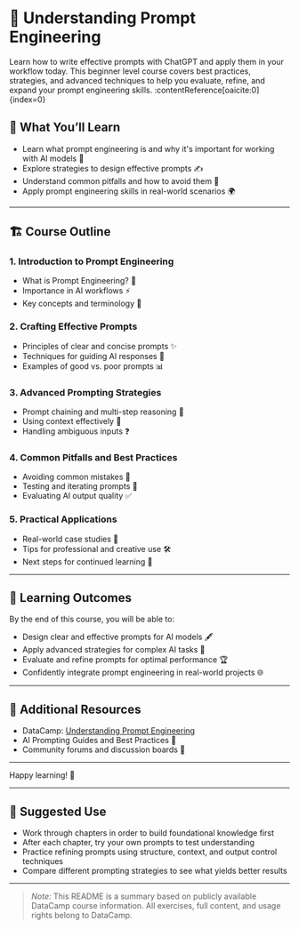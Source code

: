 # 📘 Understanding Prompt Engineering

Learn how to write effective prompts with ChatGPT and apply them in your workflow today. This beginner level course covers best practices, strategies, and advanced techniques to help you evaluate, refine, and expand your prompt engineering skills. :contentReference[oaicite:0]{index=0}

## 🧠 What You’ll Learn

- Learn what prompt engineering is and why it's important for working with AI models 🤖
- Explore strategies to design effective prompts ✍️
- Understand common pitfalls and how to avoid them 🚫
- Apply prompt engineering skills in real-world scenarios 🌍

---

## 🏗️ Course Outline

### 1. Introduction to Prompt Engineering
- What is Prompt Engineering? 🤔
- Importance in AI workflows ⚡
- Key concepts and terminology 📖

### 2. Crafting Effective Prompts
- Principles of clear and concise prompts ✨
- Techniques for guiding AI responses 🎯
- Examples of good vs. poor prompts 📊

### 3. Advanced Prompting Strategies
- Prompt chaining and multi-step reasoning 🔗
- Using context effectively 🧠
- Handling ambiguous inputs ❓

### 4. Common Pitfalls and Best Practices
- Avoiding common mistakes 🚧
- Testing and iterating prompts 🔄
- Evaluating AI output quality ✅

### 5. Practical Applications
- Real-world case studies 🌟
- Tips for professional and creative use 🛠️
- Next steps for continued learning 🚀

---

## 🎯 Learning Outcomes

By the end of this course, you will be able to:

- Design clear and effective prompts for AI models 🖋️
- Apply advanced strategies for complex AI tasks 🧩
- Evaluate and refine prompts for optimal performance 🏆
- Confidently integrate prompt engineering in real-world projects 🌐

---

## 🔗 Additional Resources

- DataCamp: [Understanding Prompt Engineering](https://www.datacamp.com/learn/courses/understanding-prompt-engineering)
- AI Prompting Guides and Best Practices 📘
- Community forums and discussion boards 💬

---

Happy learning! 🎉



---

## 🎯 Suggested Use

- Work through chapters in order to build foundational knowledge first  
- After each chapter, try your own prompts to test understanding  
- Practice refining prompts using structure, context, and output control techniques  
- Compare different prompting strategies to see what yields better results  

---

> *Note:* This README is a summary based on publicly available DataCamp course information. All exercises, full content, and usage rights belong to DataCamp.  

